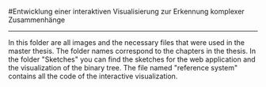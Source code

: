 #Entwicklung einer interaktiven Visualisierung zur Erkennung komplexer Zusammenhänge
***
In this folder are all images and the necessary files that were used in the master thesis. The folder names correspond to the chapters in the thesis. In the folder "Sketches" you can find the sketches for the web application and the visualization of the binary tree. The file named "reference system" contains all the code of the interactive visualization.

